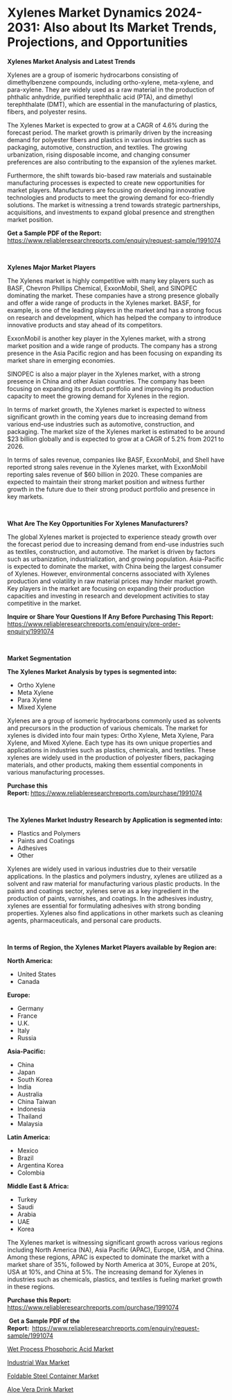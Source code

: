 <p><h1>Xylenes Market Dynamics 2024-2031: Also about Its Market Trends, Projections, and Opportunities</h1></p><p><strong>Xylenes Market Analysis and Latest Trends</strong></p>
<p><p>Xylenes are a group of isomeric hydrocarbons consisting of dimethylbenzene compounds, including ortho-xylene, meta-xylene, and para-xylene. They are widely used as a raw material in the production of phthalic anhydride, purified terephthalic acid (PTA), and dimethyl terephthalate (DMT), which are essential in the manufacturing of plastics, fibers, and polyester resins.</p><p>The Xylenes Market is expected to grow at a CAGR of 4.6% during the forecast period. The market growth is primarily driven by the increasing demand for polyester fibers and plastics in various industries such as packaging, automotive, construction, and textiles. The growing urbanization, rising disposable income, and changing consumer preferences are also contributing to the expansion of the xylenes market.</p><p>Furthermore, the shift towards bio-based raw materials and sustainable manufacturing processes is expected to create new opportunities for market players. Manufacturers are focusing on developing innovative technologies and products to meet the growing demand for eco-friendly solutions. The market is witnessing a trend towards strategic partnerships, acquisitions, and investments to expand global presence and strengthen market position.</p></p>
<p><strong>Get a Sample PDF of the Report:&nbsp;</strong> <a href="https://www.reliableresearchreports.com/enquiry/request-sample/1991074">https://www.reliableresearchreports.com/enquiry/request-sample/1991074</a></p>
<p>&nbsp;</p>
<p><strong>Xylenes Major Market Players</strong></p>
<p><p>The Xylenes market is highly competitive with many key players such as BASF, Chevron Phillips Chemical, ExxonMobil, Shell, and SINOPEC dominating the market. These companies have a strong presence globally and offer a wide range of products in the Xylenes market. BASF, for example, is one of the leading players in the market and has a strong focus on research and development, which has helped the company to introduce innovative products and stay ahead of its competitors.</p><p>ExxonMobil is another key player in the Xylenes market, with a strong market position and a wide range of products. The company has a strong presence in the Asia Pacific region and has been focusing on expanding its market share in emerging economies.</p><p>SINOPEC is also a major player in the Xylenes market, with a strong presence in China and other Asian countries. The company has been focusing on expanding its product portfolio and improving its production capacity to meet the growing demand for Xylenes in the region.</p><p>In terms of market growth, the Xylenes market is expected to witness significant growth in the coming years due to increasing demand from various end-use industries such as automotive, construction, and packaging. The market size of the Xylenes market is estimated to be around $23 billion globally and is expected to grow at a CAGR of 5.2% from 2021 to 2026.</p><p>In terms of sales revenue, companies like BASF, ExxonMobil, and Shell have reported strong sales revenue in the Xylenes market, with ExxonMobil reporting sales revenue of $60 billion in 2020. These companies are expected to maintain their strong market position and witness further growth in the future due to their strong product portfolio and presence in key markets.</p></p>
<p>&nbsp;</p>
<p><strong>What Are The Key Opportunities For Xylenes Manufacturers?</strong></p>
<p><p>The global Xylenes market is projected to experience steady growth over the forecast period due to increasing demand from end-use industries such as textiles, construction, and automotive. The market is driven by factors such as urbanization, industrialization, and growing population. Asia-Pacific is expected to dominate the market, with China being the largest consumer of Xylenes. However, environmental concerns associated with Xylenes production and volatility in raw material prices may hinder market growth. Key players in the market are focusing on expanding their production capacities and investing in research and development activities to stay competitive in the market.</p></p>
<p><strong>Inquire or Share Your Questions If Any Before Purchasing This Report:</strong> <a href="https://www.reliableresearchreports.com/enquiry/pre-order-enquiry/1991074">https://www.reliableresearchreports.com/enquiry/pre-order-enquiry/1991074</a></p>
<p>&nbsp;</p>
<p><strong>Market Segmentation</strong></p>
<p><strong>The Xylenes Market Analysis by types is segmented into:</strong></p>
<p><ul><li>Ortho Xylene</li><li>Meta Xylene</li><li>Para Xylene</li><li>Mixed Xylene</li></ul></p>
<p><p>Xylenes are a group of isomeric hydrocarbons commonly used as solvents and precursors in the production of various chemicals. The market for xylenes is divided into four main types: Ortho Xylene, Meta Xylene, Para Xylene, and Mixed Xylene. Each type has its own unique properties and applications in industries such as plastics, chemicals, and textiles. These xylenes are widely used in the production of polyester fibers, packaging materials, and other products, making them essential components in various manufacturing processes.</p></p>
<p><strong>Purchase this Report:&nbsp;</strong><a href="https://www.reliableresearchreports.com/purchase/1991074">https://www.reliableresearchreports.com/purchase/1991074</a></p>
<p>&nbsp;</p>
<p><strong>The Xylenes Market Industry Research by Application is segmented into:</strong></p>
<p><ul><li>Plastics and Polymers</li><li>Paints and Coatings</li><li>Adhesives</li><li>Other</li></ul></p>
<p><p>Xylenes are widely used in various industries due to their versatile applications. In the plastics and polymers industry, xylenes are utilized as a solvent and raw material for manufacturing various plastic products. In the paints and coatings sector, xylenes serve as a key ingredient in the production of paints, varnishes, and coatings. In the adhesives industry, xylenes are essential for formulating adhesives with strong bonding properties. Xylenes also find applications in other markets such as cleaning agents, pharmaceuticals, and personal care products.</p></p>
<p>&nbsp;</p>
<p><strong>In terms of Region, the Xylenes Market Players available by Region are:</strong></p>
<p>
    <p> <strong> North America: </strong>
        <ul>
            <li>United States</li>
            <li>Canada</li>
        </ul>
        </p> 
    <p> <strong> Europe: </strong>
        <ul>
            <li>Germany</li>
            <li>France</li>
            <li>U.K.</li>
            <li>Italy</li>
            <li>Russia</li>
        </ul>
        </p> 
    <p> <strong> Asia-Pacific: </strong>
        <ul>
            <li>China</li>
            <li>Japan</li>
            <li>South Korea</li>
            <li>India</li>
            <li>Australia</li>
            <li>China Taiwan</li>
            <li>Indonesia</li>
            <li>Thailand</li>
            <li>Malaysia</li>
        </ul>
        </p> 
    <p> <strong> Latin America: </strong>
        <ul>
            <li>Mexico</li>
            <li>Brazil</li>
            <li>Argentina Korea</li>
            <li>Colombia</li>
        </ul>
        </p> 
    <p> <strong> Middle East & Africa: </strong>
        <ul>
            <li>Turkey</li>
            <li>Saudi</li>
            <li>Arabia</li>
            <li>UAE</li>
            <li>Korea</li>
        </ul>
    </p>
    </p>
<p><p>The Xylenes market is witnessing significant growth across various regions including North America (NA), Asia Pacific (APAC), Europe, USA, and China. Among these regions, APAC is expected to dominate the market with a market share of 35%, followed by North America at 30%, Europe at 20%, USA at 10%, and China at 5%. The increasing demand for Xylenes in industries such as chemicals, plastics, and textiles is fueling market growth in these regions.</p></p>
<p><strong>Purchase this Report: </strong><a href="https://www.reliableresearchreports.com/purchase/1991074">https://www.reliableresearchreports.com/purchase/1991074</a></p>
<p>&nbsp;<strong>Get a Sample PDF of the Report:&nbsp;&nbsp;</strong><a href="https://www.reliableresearchreports.com/enquiry/request-sample/1991074">https://www.reliableresearchreports.com/enquiry/request-sample/1991074</a></p>
<p><strong></strong></p>
<p><p><a href="https://github.com/jaidynmorantestelletmjzya/Market-Research-Report-List-1/blob/main/wet-process-phosphoric-acid-market.md">Wet Process Phosphoric Acid Market</a></p><p><a href="https://github.com/juniordelafrance/Market-Research-Report-List-2/blob/main/industrial-wax-market.md">Industrial Wax Market</a></p><p><a href="https://view.publitas.com/reportprime-1/foldable-steel-container-market-research-report-the-key-to-successful-business-strategy-forecasted-for-period-from-2023-2030/">Foldable Steel Container Market</a></p><p><a href="https://faithful-glue-af3.notion.site/Aloe-Vera-Drink-Market-Size-Global-Industry-Overview-Market-Segmentation-and-Forecast-2024-to-203-995aa3efbbfd435d9fe12fbb48c1cb1e">Aloe Vera Drink Market</a></p></p>